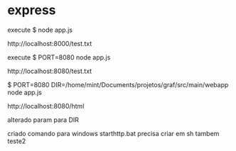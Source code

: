 # express

execute
$ node app.js

http://localhost:8000/test.txt

execute
$ PORT=8080 node app.js

http://localhost:8080/test.txt

$ PORT=8080 DIR=/home/mint/Documents/projetos/graf/src/main/webapp node app.js

http://localhost:8080/html

alterado param para DIR

criado comando para windows starthttp.bat
precisa criar em sh tambem
teste2
